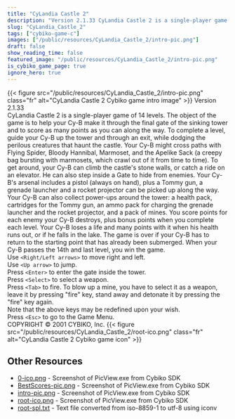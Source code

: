 ```yaml
---
title: "CyLandia Castle 2"
description: "Version 2.1.33 CyLandia Castle 2 is a single-player game of 14 levels. The object of the game is to help your Cy-B make it through the final gate of the sinking tower and to score as many points as you can along the way. To complete a level, guide your Cy-B up the tower and thro..."
slug: "CyLandia_Castle_2"
tags: ["cybiko-game-c"]
images: ["/public/resources/CyLandia_Castle_2/intro-pic.png"]
draft: false
show_reading_time: false
featured_image: "/public/resources/CyLandia_Castle_2/intro-pic.png"
is_cybiko_game_page: true
ignore_hero: true
---
```

{{< figure src="/public/resources/CyLandia_Castle_2/intro-pic.png" class="fr" alt="CyLandia Castle 2 Cybiko game intro image" >}}
Version 2.1.33 \
CyLandia Castle 2 is a single-player game of 14 levels. The object of the game is to help your Cy-B make it through the final gate of the sinking tower and to score as many points as you can along the way. To complete a level, guide your Cy-B up the tower and through an exit, while dodging the perilous creatures that haunt the castle. Your Cy-B might cross paths with Flying Spider, Bloody Hannibal, Marmoset, and the Apelike Sack (a creepy bag bursting with marmosets, which crawl out of it from time to time). To get around, your Cy-B can climb the castle's stone walls, or catch a ride on an elevator. He can also step inside a Gate to hide from enemies. Your Cy-B's arsenal includes a pistol (always on hand), plus a Tommy gun, a grenade launcher and a rocket projector can be picked up along the way. Your Cy-B can also collect power-ups around the tower: a health pack, cartridges for the Tommy gun, an ammo pack for charging the grenade launcher and the rocket projector, and a pack of mines. You score points for each enemy your Cy-B destroys, plus bonus points when you complete each level. Your Cy-B loses a life and many points with it when his health runs out, or if he falls in the lake. The game is over if your Cy-B has to return to the starting point that has already been submerged. When your Cy-B passes the 14th and last level, you win the game. \
Use `<Right/Left arrows>`  to move right and left. \
Use `<Up arrow>`  to jump. \
Press `<Enter>`  to enter the gate inside the tower. \
Press `<Select>`  to select a weapon. \
Press `<Tab>`  to fire. To blow up a mine, you have to select it as a weapon, leave it by pressing "fire" key, stand away and detonate it by pressing the "fire" key again. \
Note that the above keys may be redefined upon your wish. \
Press `<Esc>`  to go to the Game Menu. \
COPYRIGHT © 2001 CYBIKO, Inc. {{< figure src="/public/resources/CyLandia_Castle_2/root-ico.png" class="fr" alt="CyLandia Castle 2 Cybiko game icon" >}}

## Other Resources
* [0-ico.png](/public/resources/CyLandia_Castle_2/0-ico.png) - Screenshot of PicView.exe from Cybiko SDK
* [BestScores-pic.png](/public/resources/CyLandia_Castle_2/BestScores-pic.png) - Screenshot of PicView.exe from Cybiko SDK
* [intro-pic.png](/public/resources/CyLandia_Castle_2/intro-pic.png) - Screenshot of PicView.exe from Cybiko SDK
* [root-ico.png](/public/resources/CyLandia_Castle_2/root-ico.png) - Screenshot of PicView.exe from Cybiko SDK
* [root-spl.txt](/public/resources/CyLandia_Castle_2/root-spl.txt) - Text file converted from iso-8859-1 to utf-8 using iconv
